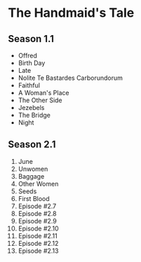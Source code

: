 # The Handmaid's Tale

## Season 1.1
* Offred
* Birth Day
* Late
* Nolite Te Bastardes Carborundorum
* Faithful
* A Woman's Place
* The Other Side
* Jezebels
* The Bridge
* Night

## Season 2.1
1. June
1. Unwomen
1. Baggage
1. Other Women
1. Seeds
1. First Blood
1. Episode #2.7
1. Episode #2.8
1. Episode #2.9
1. Episode #2.10
1. Episode #2.11
1. Episode #2.12
1. Episode #2.13
